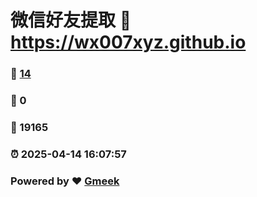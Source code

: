 # 微信好友提取 :link: https://wx007xyz.github.io 
### :page_facing_up: [14](https://wx007xyz.github.io/tag.html) 
### :speech_balloon: 0 
### :hibiscus: 19165 
### :alarm_clock: 2025-04-14 16:07:57 
### Powered by :heart: [Gmeek](https://github.com/Meekdai/Gmeek)
